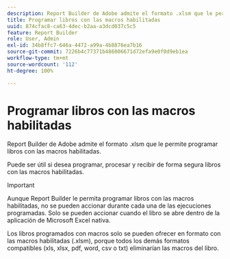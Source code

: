 ```yaml
---
description: Report Builder de Adobe admite el formato .xlsm que le permite programar libros con las macros habilitadas.
title: Programar libros con las macros habilitadas
uuid: 874cfac8-ca63-4dec-b2aa-a3dcd037c5c5
feature: Report Builder
role: User, Admin
exl-id: 34b8ffc7-646a-4472-a99a-4b8876ea7b16
source-git-commit: 7226b4c77371b486006671d72efa9e0f0d9eb1ea
workflow-type: tm+mt
source-wordcount: '112'
ht-degree: 100%

---
```


# Programar libros con las macros habilitadas

Report Builder de Adobe admite el formato .xlsm que le permite programar libros con las macros habilitadas.

Puede ser útil si desea programar, procesar y recibir de forma segura libros con las macros habilitadas.

>[!IMPORTANT]
>
>Aunque Report Builder le permita programar libros con las macros habilitadas, no se pueden accionar durante cada una de las ejecuciones programadas. Solo se pueden accionar cuando el libro se abre dentro de la aplicación de Microsoft Excel nativa.

Los libros programados con macros solo se pueden ofrecer en formato con las macros habilitadas (.xlsm), porque todos los demás formatos compatibles (xls, xlsx, pdf, word, csv o txt) eliminarían las macros del libro.
